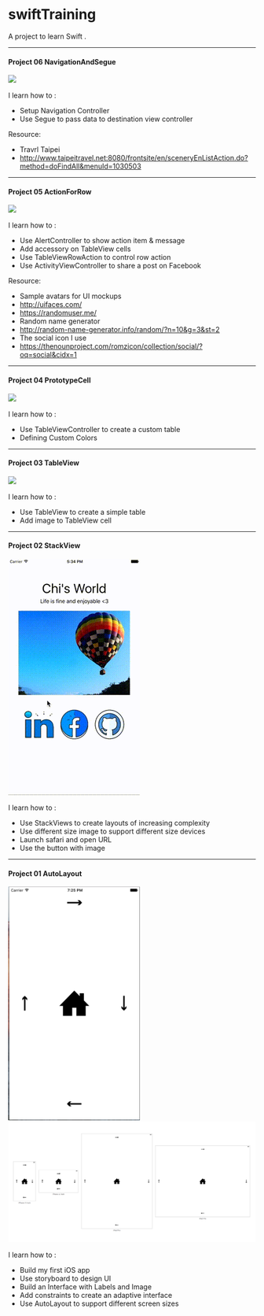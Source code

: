 # swiftTraining
A project to learn Swift .

---

#### Project 06 NavigationAndSegue

<img src="https://github.com/ChiKuo/swiftTraining/blob/master/Project%20Demo%20Image/Project%2006.gif" width="268">

I learn how to :
- Setup Navigation Controller
- Use Segue to pass data to destination view controller

Resource:
- Travrl Taipei 
- http://www.taipeitravel.net:8080/frontsite/en/sceneryEnListAction.do?method=doFindAll&menuId=1030503

---

#### Project 05 ActionForRow

<img src="https://github.com/ChiKuo/swiftTraining/blob/master/Project%20Demo%20Image/Project%2005.gif" width="268">

I learn how to :
- Use AlertController to show action item & message
- Add accessory on TableView cells
- Use TableViewRowAction to control row action
- Use ActivityViewController to share a post on Facebook

Resource:
- Sample avatars for UI mockups
- http://uifaces.com/
- https://randomuser.me/
- Random name generator
- http://random-name-generator.info/random/?n=10&g=3&st=2
- The social icon I use
- https://thenounproject.com/romzicon/collection/social/?oq=social&cidx=1

---

#### Project 04 PrototypeCell

<img src="https://github.com/ChiKuo/swiftTraining/blob/master/Project%20Demo%20Image/Project%2004.gif" width="268">
 
I learn how to :
- Use TableViewController to create a custom table
- Defining Custom Colors

---

#### Project 03 TableView

<img src="https://github.com/ChiKuo/swiftTraining/blob/master/Project%20Demo%20Image/Project%2003.gif" width="268">
 
I learn how to :
- Use TableView to create a simple table
- Add image to TableView cell

---

#### Project 02 StackView

<img src="https://github.com/ChiKuo/swiftTraining/blob/master/Project%20Demo%20Image/Project%2002.gif" width="268">
 
I learn how to :
- Use StackViews to create layouts of increasing complexity
- Use different size image to support different size devices
- Launch safari and open URL
- Use the button with image

---

#### Project 01 AutoLayout

<img src="https://github.com/ChiKuo/swiftTraining/blob/master/Project%20Demo%20Image/Project%2001-1.png" width="268">
 
<img src="https://github.com/ChiKuo/swiftTraining/blob/master/Project%20Demo%20Image/Project%2001-2.png" width="520">

I learn how to :
- Build my first iOS app
- Use storyboard to design UI
- Build an Interface with Labels and Image
- Add constraints to create an adaptive interface
- Use AutoLayout to support different screen sizes


